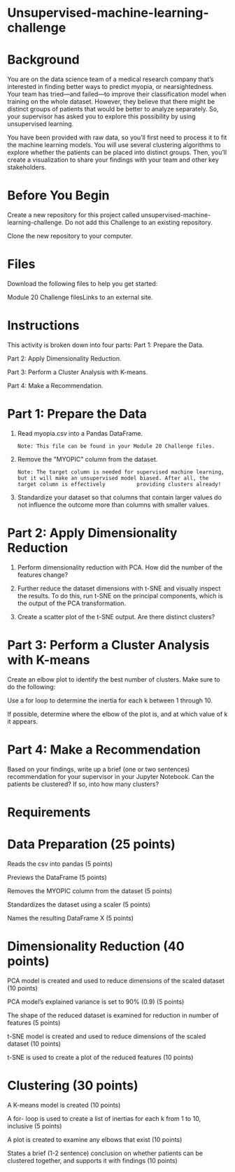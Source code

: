 # Unsupervised-machine-learning-challenge
   

# Background
You are on the data science team of a medical research company that’s interested in finding better ways to predict myopia, or nearsightedness. Your team has tried—and failed—to improve their classification model when training on the whole dataset. However, they believe that there might be distinct groups of patients that would be better to analyze separately. So, your supervisor has asked you to explore this possibility by using unsupervised learning.

You have been provided with raw data, so you’ll first need to process it to fit the machine learning models. You will use several clustering algorithms to explore whether the patients can be placed into distinct groups. Then, you’ll create a visualization to share your findings with your team and other key stakeholders.

# Before You Begin
Create a new repository for this project called unsupervised-machine-learning-challenge. Do not add this Challenge to an existing repository.

Clone the new repository to your computer.

# Files
Download the following files to help you get started:

Module 20 Challenge filesLinks to an external site.

# Instructions
This activity is broken down into four parts:
Part 1: Prepare the Data.

Part 2: Apply Dimensionality Reduction.

Part 3: Perform a Cluster Analysis with K-means.

Part 4: Make a Recommendation.

# Part 1: Prepare the Data
1. Read myopia.csv into a Pandas DataFrame.

       Note: This file can be found in your Module 20 Challenge files.
2. Remove the "MYOPIC" column from the dataset.

       Note: The target column is needed for supervised machine learning, but it will make an unsupervised model biased. After all, the target column is effectively          providing clusters already!
3. Standardize your dataset so that columns that contain larger values do not influence the outcome more than columns with smaller values.

# Part 2: Apply Dimensionality Reduction
1. Perform dimensionality reduction with PCA. How did the number of the features change?


2. Further reduce the dataset dimensions with t-SNE and visually inspect the results. To do this, run t-SNE on the principal components, which is the output of the PCA transformation.

3. Create a scatter plot of the t-SNE output. Are there distinct clusters?

# Part 3: Perform a Cluster Analysis with K-means
Create an elbow plot to identify the best number of clusters. Make sure to do the following:

Use a for loop to determine the inertia for each k between 1 through 10.

If possible, determine where the elbow of the plot is, and at which value of k it appears.

# Part 4: Make a Recommendation
Based on your findings, write up a brief (one or two sentences) recommendation for your supervisor in your Jupyter Notebook. Can the patients be clustered? If so, into how many clusters?

# Requirements
# Data Preparation (25 points)

Reads the csv into pandas (5 points)

Previews the DataFrame (5 points)

Removes the MYOPIC column from the dataset (5 points)

Standardizes the dataset using a scaler (5 points)

Names the resulting DataFrame X (5 points)

# Dimensionality Reduction (40 points)

PCA model is created and used to reduce dimensions of the scaled dataset (10 points) 

PCA model’s explained variance is set to 90% (0.9) (5 points)

The shape of the reduced dataset is examined for reduction in number of features (5 points)

t-SNE model is created and used to reduce dimensions of the scaled dataset (10 points)

t-SNE is used to create a plot of the reduced features (10 points)

# Clustering (30 points)

A K-means model is created (10 points)

A for- loop is used to create a list of inertias for each k from 1 to 10, inclusive (5 points)

A plot is created to examine any elbows that exist (10 points)

States a brief (1-2 sentence) conclusion on whether patients can be clustered together, and supports it with findings (10 points)
